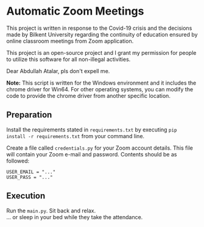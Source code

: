 # Automatic Zoom Meetings
This project is written in response to the Covid-19 crisis and the decisions made by Bilkent University regarding the continuity of education 
ensured by online classroom meetings from Zoom application.

This project is an open-source project and I grant my permission for people to utilize this software for all non-illegal activities.

Dear Abdullah Atalar, pls don't expell me.

**Note:** This script is written for the Windows environment and it includes the chrome driver for Win64. For other operating systems, 
you can modify the code to provide the chrome driver from another specific location.


## Preparation
Install the requirements stated in `requirements.txt` 
by executing `pip install -r requirements.txt` from your command line.

Create a file called `credentials.py` for your Zoom account details. This file will contain your Zoom e-mail and password.
Contents should be as followed:
<br>
```
USER_EMAIL = "..."
USER_PASS = "..."
```

## Execution
Run the `main.py`. Sit back and relax.
<br>
... or sleep in your bed while they take the attendance.